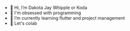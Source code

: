 - 👋 Hi, I’m Dakota Jay Whipple or Koda
- 👀 I'm obsessed with programming
- 🌱 I’m currently learning flutter and project management
- 💞️ Let's colab
